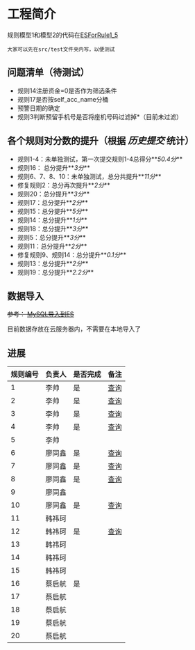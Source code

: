 # 工程简介

规则模型1和模型2的代码在[ESForRule1_5](src/test/java/com/soe/lishuai/ESForRule1_5.java)



    大家可以先在src/test文件夹内写，以便测试

## 问题清单（待测试）
- 规则14注册资金=0是否作为筛选条件
- 规则17是否按self_acc_name分桶
- 预警日期的确定
- 规则3判断预留手机号是否将座机号码过滤掉*（目前未过滤）


## 各个规则对分数的提升（根据 *历史提交* 统计）
- 规则1-4：未单独测试，第一次提交规则1-4总得分**_50.4分_**
- 规则16： 总分提升**_3分_**
- 规则6、7、8、10：未单独测试，总分共提升**_11分_**
- 修复规则2：总分再次提升**_2分_**
- 规则20：总分提升**_3分_**
- 规则17：总分提升**_2分_**
- 规则15：总分提升**_5分_**
- 规则14：总分提升**_1分_**
- 规则18：总分提升**_3分_**
- 规则5：总分提升**_3分_**
- 规则11：总分提升**_2分_**
- 修复规则9、规则14：总分提升**_0.1分_**
- 规则13：总分提升**_2分_**
- 规则19：总分提升**_2.2分_**



## 数据导入
~~参考： [MySQL导入到ES](MySQL导入到ES.md)~~

目前数据存放在云服务器内，不需要在本地导入了

## 进展
| 规则编号 | 负责人 | 是否完成 | 备注                                   |
|------|-----|----|--------------------------------------|
| 1    | 李帅  | 是  | [查询](http://202.118.11.39:8080/rule_1) |
| 2    | 李帅  | 是  | [查询](http://202.118.11.39:8080/rule_2) |
| 3    | 李帅  | 是  | [查询](http://202.118.11.39:8080/rule_3) |
| 4    | 李帅  | 是   | [查询](http://202.118.11.39:8080/rule_4)                                     |
| 5    | 李帅  |    |                                      |
| 6    | 廖同鑫 | 是     | [查询](http://202.118.11.39:8080/rule_6)                                     |
| 7    | 廖同鑫 | 是     | [查询](http://202.118.11.39:8080/rule_7)                                     |
| 8    | 廖同鑫 | 是     |[查询](http://202.118.11.39:8080/rule_8)                                      |
| 9    | 廖同鑫 |      |                                      |
| 10   | 廖同鑫 | 是     | [查询](http://202.118.11.39:8080/rule_10)                                     |
| 11   | 韩祎珂 |      |                                      |
| 12   | 韩祎珂 |  是    | [查询](http://202.118.11.39:8080/rule_12)                                     |
| 13   | 韩祎珂 |      |                                      |
| 14   | 韩祎珂 |      |                                      |
| 15   | 韩祎珂 |      |                                      |
| 16   | 蔡启航 | 是     |                                      |
| 17   | 蔡启航 |      |                                      |
| 18   | 蔡启航 |      |                                      |
| 19   | 蔡启航 |      |                                      |
| 20   | 蔡启航 |      |                                      |

